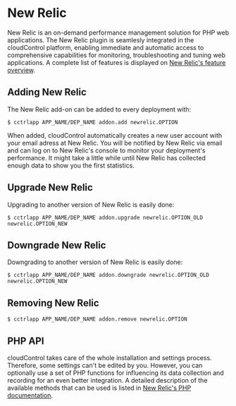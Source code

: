 # New Relic

New Relic is an on-demand performance management solution for PHP web applications. The New Relic plugin is seamlesly integrated in the cloudControl platform, enabling immediate and automatic access to comprehensive capabilities for monitoring, troubleshooting and tuning web applications. A complete list of features is displayed on [New Relic's feature overview](http://www.newrelic.com/web-app-monitoring-features.html).

## Adding New Relic

The New Relic add-on can be added to every deployment with:


~~~
$ cctrlapp APP_NAME/DEP_NAME addon.add newrelic.OPTION
~~~

When added, cloudControl automatically creates a new user account with your email adress at New Relic. You will be notified by New Relic via email and can log on to New Relic's console to monitor your deployment's performance. It might take a little while until New Relic has collected enough data to show you the first statistics.

## Upgrade New Relic

Upgrading to another version of New Relic is easily done:

~~~
$ cctrlapp APP_NAME/DEP_NAME addon.upgrade newrelic.OPTION_OLD newrelic.OPTION_NEW 
~~~

## Downgrade New Relic

Downgrading to another version of New Relic is easily done:

~~~
$ cctrlapp APP_NAME/DEP_NAME addon.downgrade newrelic.OPTION_OLD newrelic.OPTION_NEW 
~~~
## Removing New Relic

~~~
$ cctrlapp APP_NAME/DEP_NAME addon.remove newrelic.OPTION
~~~

## PHP API

cloudControl takes care of the whole installation and settings process. Therefore, some settings can't be edited by you. However, you can optionally use a set of PHP functions for influencing its data collection and recording for an even better integration. A detailed description of the available methods that can be used is listed in [New Relic's PHP documentation](https://newrelic.com/docs/php/the-php-api).

